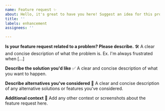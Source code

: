 ```yaml
---
name: Feature request ✨
about: Hello, it's great to have you here! Suggest an idea for this project 💡
title: ''
labels: enhancement
assignees: ''

---
```


**Is your feature request related to a problem? Please describe.** 🛠️
A clear and concise description of what the problem is. Ex. I'm always frustrated when [...]

**Describe the solution you'd like** ✅
A clear and concise description of what you want to happen.

**Describe alternatives you've considered** 🔄
A clear and concise description of any alternative solutions or features you've considered.

**Additional context** 📌
Add any other context or screenshots about the feature request here.
